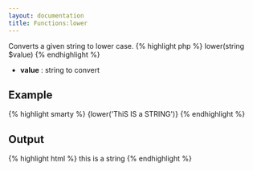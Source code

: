 ```yaml
---
layout: documentation
title: Functions:lower
---
```


Converts a given string to lower case.
{% highlight php %}
lower(string $value)
{% endhighlight %}

* **value** : string to convert

## Example
{% highlight smarty %}
{lower('ThiS IS a STRING')}
{% endhighlight %}

## Output
{% highlight html %}
this is a string
{% endhighlight %}